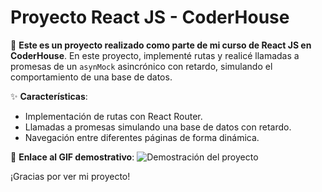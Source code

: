 # Proyecto React JS - CoderHouse

🚀 **Este es un proyecto realizado como parte de mi curso de React JS en CoderHouse**. En este proyecto, implementé rutas y realicé llamadas a promesas de un `asynMock` asincrónico con retardo, simulando el comportamiento de una base de datos.

✨ **Características**:
- Implementación de rutas con React Router.
- Llamadas a promesas simulando una base de datos con retardo.
- Navegación entre diferentes páginas de forma dinámica.

🔗 **Enlace al GIF demostrativo**:
![Demostración del proyecto](https://github.com/OyhamburoDev/CreaTuLanding1-Oyhamburo/blob/ee974eb0614a9075364f4ec7a5dd787769b0b7fe/gif.grande-ezgif.com-optimize.gif)

¡Gracias por ver mi proyecto! 
